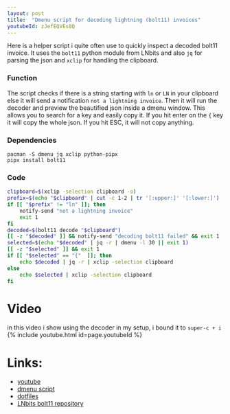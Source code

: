```yaml
---
layout: post
title:  "Dmenu script for decoding lightning (bolt11) invoices"
youtubeId: zJefEQVEs8Q
---
```


Here is a helper script i quite often use to quickly inspect a decoded bolt11 invoice.
It uses the `bolt11` python module from LNbits and also `jq` for parsing the json and `xclip` for handling the clipboard.


### Function
The script checks if there is a string starting with `ln` or `LN` in your clipboard else it will send a notification `not a lightning invoice`.
Then it will run the decoder and preview the beautified json inside a dmenu window. This allows you to search for a key and easily copy it. If you hit enter on the `{` key it will copy the whole json. If you hit ESC, it will not copy anything.


### Dependencies
```console
pacman -S dmenu jq xclip python-pipx
pipx install bolt11
```


### Code
```sh
clipboard=$(xclip -selection clipboard -o)
prefix=$(echo "$clipboard" | cut -c 1-2 | tr '[:upper:]' '[:lower:]')
if [[ "$prefix" != "ln" ]]; then
    notify-send "not a lightning invoice"
    exit 1
fi
decoded=$(bolt11 decode "$clipboard")
[[ -z "$decoded" ]] && notify-send "decoding bolt11 failed" && exit 1
selected=$(echo "$decoded" | jq -r | dmenu -l 30 || exit 1)
[[ -z "$selected" ]] && exit 1
if [[ "$selected" == "{"  ]]; then
    echo $decoded | jq -r | xclip -selection clipboard
else
    echo $selected | xclip -selection clipboard
fi
```


Video
=====
in this video i show using the decoder in my setup, i bound it to `super-c + i`
{% include youtube.html id=page.youtubeId %}


Links:
=====
* [youtube](https://youtu.be/zJefEQVEs8Q)
* [dmenu script](https://github.com/dni/scripts/tree/main/userspace/dmenu.sh#L44)
* [dotfiles](https://github.com/dni/.dotfiles)
* [LNbits bolt11 repository](https://github.com/lnbits/bolt11)
